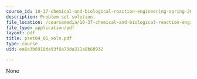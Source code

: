 ```yaml
---
course_id: 10-37-chemical-and-biological-reaction-engineering-spring-2007
description: Problem set solution.
file_location: /coursemedia/10-37-chemical-and-biological-reaction-engineering-spring-2007/ea6a3b6910da93f6a79da311a8b60932_pset04_01_soln.pdf
file_type: application/pdf
layout: pdf
title: pset04_01_soln.pdf
type: course
uid: ea6a3b6910da93f6a79da311a8b60932

---
```

None